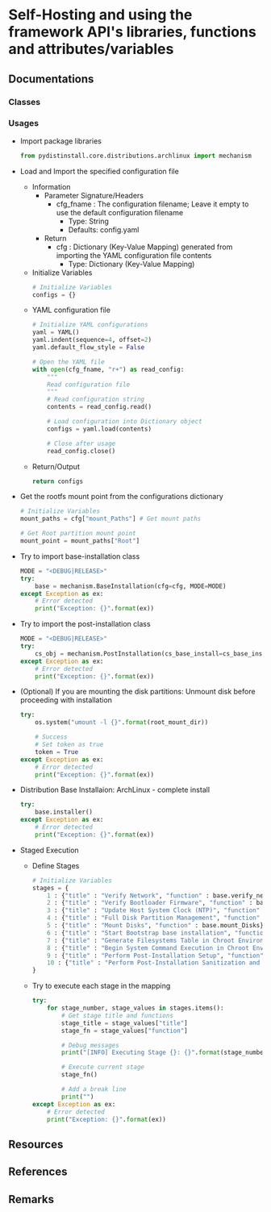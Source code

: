 # Self-Hosting and using the framework API's libraries, functions and attributes/variables

## Documentations

### Classes

### Usages
- Import package libraries
    ```python
    from pydistinstall.core.distributions.archlinux import mechanism
    ```

- Load and Import the specified configuration file
    - Information
        - Parameter Signature/Headers
            - cfg_fname : The configuration filename; Leave it empty to use the default configuration filename
                + Type: String
                + Defaults: config.yaml
        - Return
            - cfg : Dictionary (Key-Value Mapping) generated from importing the YAML configuration file contents
                + Type: Dictionary (Key-Value Mapping)
    - Initialize Variables
        ```python
        # Initialize Variables
        configs = {}
        ```
    - YAML configuration file
        ```python
        # Initialize YAML configurations
        yaml = YAML()
        yaml.indent(sequence=4, offset=2)
        yaml.default_flow_style = False

        # Open the YAML file
        with open(cfg_fname, "r+") as read_config:
            """
            Read configuration file
            """
            # Read configuration string
            contents = read_config.read()

            # Load configuration into Dictionary object
            configs = yaml.load(contents)

            # Close after usage
            read_config.close()
        ```
    - Return/Output
        ```python
        return configs
        ```

- Get the rootfs mount point from the configurations dictionary
    ```python
    # Initialize Variables
    mount_paths = cfg["mount_Paths"] # Get mount paths

    # Get Root partition mount point
    mount_point = mount_paths["Root"]
    ```

- Try to import base-installation class
    ```python
    MODE = "<DEBUG|RELEASE>"
    try:
        base = mechanism.BaseInstallation(cfg=cfg, MODE=MODE)
    except Exception as ex:
        # Error detected
        print("Exception: {}".format(ex))
    ```

- Try to import the post-installation class
    ```python
    MODE = "<DEBUG|RELEASE>"
    try:
        cs_obj = mechanism.PostInstallation(cs_base_install=cs_base_install, MODE=MODE, cfg=cfg)
    except Exception as ex:
        # Error detected
        print("Exception: {}".format(ex))
    ```

- (Optional) If you are mounting the disk partitions: Unmount disk before proceeding with installation
    ```python
    try:
        os.system("umount -l {}".format(root_mount_dir))

        # Success
        # Set token as true
        token = True
    except Exception as ex:
        # Error detected
        print("Exception: {}".format(ex))
    ```

- Distribution Base Installaion: ArchLinux - complete install
    ```python
    try:
        base.installer()
    except Exception as ex:
        # Error detected
        print("Exception: {}".format(ex))
    ```

- Staged Execution
    - Define Stages
        ```python
        # Initialize Variables
        stages = {
            1 : {"title" : "Verify Network", "function" : base.verify_network},
            2 : {"title" : "Verify Bootloader Firmware", "function" : base.verify_boot_Mode},
            3 : {"title" : "Update Host System Clock (NTP)", "function" : base.update_system_Clock},
            4 : {"title" : "Full Disk Partition Management", "function" : base.device_partition_Manager},
            5 : {"title" : "Mount Disks", "function" : base.mount_Disks},
            6 : {"title" : "Start Bootstrap base installation", "function" : base.bootstrap_Install},
            7 : {"title" : "Generate Filesystems Table in Chroot Environment", "function" : base.fstab_Generate},
            8 : {"title" : "Begin System Command Execution in Chroot Environment", "function" : base.begin_chroot_execution},
            9 : {"title" : "Perform Post-Installation Setup", "function" : post.postinstallation},
            10 : {"title" : "Perform Post-Installation Sanitization and Cleanup", "function" : post.postinstall_sanitize},
        }
        ```
    - Try to execute each stage in the mapping
        ```python
        try:
            for stage_number, stage_values in stages.items():
                # Get stage title and functions
                stage_title = stage_values["title"]
                stage_fn = stage_values["function"]

                # Debug messages
                print("[INFO] Executing Stage {}: {}".format(stage_number, stage_title))

                # Execute current stage
                stage_fn()

                # Add a break line
                print("")
        except Exception as ex:
            # Error detected
            print("Exception: {}".format(ex))
        ```

## Resources

## References

## Remarks


